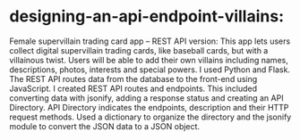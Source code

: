 # designing-an-api-endpoint-villains:

Female supervillain trading card app – REST API version:
This app lets users collect digital supervillain trading cards, like baseball cards, but with a villainous twist. Users will be able to add their own villains including names, descriptions, photos, interests and special powers. 
I used Python and Flask. 
The REST API routes data from the database to the front-end using JavaScript. I created REST API routes and endpoints. This included converting data with jsonify, adding a response status and creating an API Directory. 
API Directory indicates the endpoints, description and their HTTP request methods. 
Used a dictionary to organize the directory and the jsonify module to convert the JSON data to a JSON object. 

